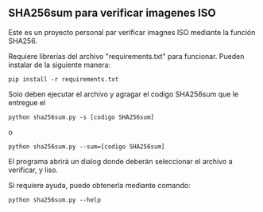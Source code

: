 ## SHA256sum para verificar imagenes ISO

Este es un proyecto personal par verificar imagnes ISO mediante la función SHA256.

Requiere librerías del archivo "requirements.txt" para funcionar.  Pueden instalar de la siguiente manera:

```pip install -r requirements.txt```

Solo deben ejecutar el archivo y agragar el codigo SHA256sum que le entregue el 

```python sha256sum.py -s [codigo SHA256sum]```

o

```python sha256sum.py --sum=[codigo SHA256sum]```

El programa abrirá un dialog donde deberán seleccionar el archivo a verificar, y liso.

Si requiere ayuda, puede obtenerla mediante comando:

```python sha256sum.py --help```